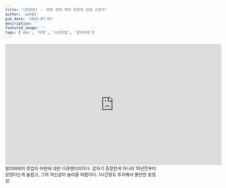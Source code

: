 ```yaml
---
title: '[동영상] -  양쯔 강의 악어 마윈의 성공 스토리'
author: 'ash84'
pub_date: '2015-07-03'
description: ''
featured_image: ''
tags: ['dev', '마윈', '스타트업', '알리바바']
---
```



<div class="jetpack-video-wrapper"><iframe allowfullscreen="" frameborder="0" height="394" src="https://www.youtube.com/embed/6qJ31mAbg6Y?feature=oembed" width="700"></iframe></div>알리바바의 창업자 마윈에 대한 다큐멘터리이다. 갑자기 등장한게 아니라 10년전부터 있었다는게 놀랍고, 그의 자신감이 놀라울 따름이다. 1시간정도 투자해서 볼만한 동영상.



